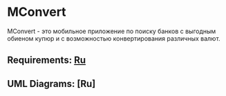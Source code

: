 # MConvert
MConvert - это мобильное приложение по поиску банков с выгодным обиеном купюр и с возможностью конвертирования различных валют.

## Requirements: [Ru](https://github.com/v4rgon/MConvert/blob/master/Documentation/Requirements/SRS.md)

## UML Diagrams: [Ru]
